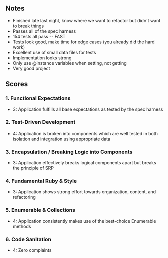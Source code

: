 ## Notes

* Finished late last night, know where we want to refactor but didn't want to break things
* Passes all of the spec harness
* 154 tests all pass -- FAST
* Tests look good, make time for edge cases (you already did the hard work)
* Excellent use of small data files for tests
* Implementation looks strong
* Only use @instance variables when setting, not getting
* Very good project

## Scores

### 1. Functional Expectations

* 3: Application fulfills all base expectations as tested by the spec harness

### 2. Test-Driven Development

* 4: Application is broken into components which are well tested in both isolation and integration using appropriate data

### 3. Encapsulation / Breaking Logic into Components

* 3: Application effectively breaks logical components apart but breaks the principle of SRP

### 4. Fundamental Ruby & Style

* 3:  Application shows strong effort towards organization, content, and refactoring

### 5. Enumerable & Collections

* 4: Application consistently makes use of the best-choice Enumerable methods

### 6. Code Sanitation

* 4: Zero complaints
